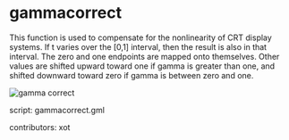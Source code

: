 gammacorrect
============

This function is used to compensate for the nonlinearity of CRT display
systems. If t varies over the [0,1] interval, then the result is also in
that interval. The zero and one endpoints are mapped onto themselves.
Other values are shifted upward toward one if gamma is greater than one,
and shifted downward toward zero if gamma is between zero and one.

![gamma correct](/images/gammacorrect1.png "gamma correct")

script: gammacorrect.gml

contributors: xot
